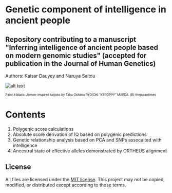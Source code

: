 Genetic component of intelligence in ancient people
===================
Repository contributing to a manuscript "Inferring intelligence of ancient people based on modern genomic studies"
 (accepted for publication in the Journal of Human Genetics)
-------------------
Authors:
Kaisar Dauyey and Naruya Saitou

![alt text](https://features.japantimes.co.jp/wp-content/uploads/2019/12/JOMON_TRIBE_08-P1-web.jpg)

<sub><sup>Paint it black: Jomon-inspired tattoos by Taku Oshima RYOICHI “KEROPPY” MAEDA. (R) thejapantimes<sub><sup>

# Contents

1. Polygenic score calculations
2. Absolute score derivation of IQ based on polygenic predictions
3. Genetic relationship analysis based on PCA and SNPs assocaited with intelligence
4. Ancestral state of effective alleles demonstrated by ORTHEUS alignment

## License
All files are licensed under the [MIT license](http://opensource.org/licenses/MIT). This project may not be copied, modified, or distributed except according to those terms.
